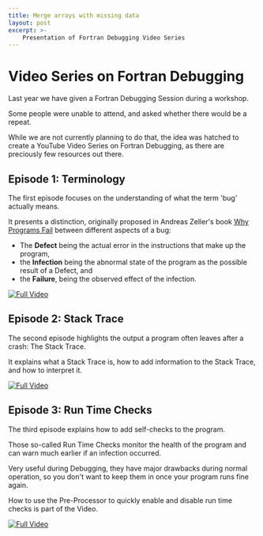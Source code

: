 ```yaml
---
title: Merge arrays with missing data
layout: post
excerpt: >-
    Presentation of Fortran Debugging Video Series
---
```


Video Series on Fortran Debugging
=================================

Last year we have given a Fortran Debugging Session during a workshop.

Some people were unable to attend, and asked whether there would be a repeat.

While we are not currently planning to do that, the idea was hatched to create a YouTube Video Series on Fortran Debugging, as there are preciously few resources out there.

## Episode 1: Terminology

The first episode focuses on the understanding of what the term 'bug' actually means.

It presents a distinction, originally proposed in Andreas Zeller's book [Why Programs Fail](http://www.whyprogramsfail.com/book.php) between different aspects of a bug:

* The **Defect** being the actual error in the instructions that make up the program,
* the **Infection** being the abnormal state of the program as the possible result of a Defect, and
* the **Failure**, being the observed effect of the infection.

[![Full Video](https://img.youtube.com/vi/8qw0hXNNRFk/0.jpg)](https://www.youtube.com/watch?v=8qw0hXNNRFk)

## Episode 2: Stack Trace

The second episode highlights the output a program often leaves after a crash: The Stack Trace.

It explains what a Stack Trace is, how to add information to the Stack Trace, and how to interpret it.

[![Full Video](https://img.youtube.com/vi/-JhgdVJqOhI/0.jpg)](https://www.youtube.com/watch?v=-JhgdVJqOhI)

## Episode 3: Run Time Checks

The third episode explains how to add self-checks to the program.

Those so-called Run Time Checks monitor the health of the program and can warn much earlier if an infection occurred.

Very useful during Debugging, they have major drawbacks during normal operation, so you don't want to keep them in once your program runs fine again.

How to use the Pre-Processor to quickly enable and disable run time checks is part of the Video.

[![Full Video](https://img.youtube.com/vi/WkpDFlytOqw/0.jpg)](https://www.youtube.com/watch?v=WkpDFlytOqw)
